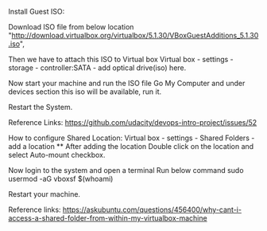 Install Guest ISO:

Download ISO file from below location
"http://download.virtualbox.org/virtualbox/5.1.30/VBoxGuestAdditions_5.1.30.iso",

Then we have to attach this ISO to Virtual box
Virtual box - settings - storage - controller:SATA - add optical drive(iso) here.

Now start your machine and run the ISO file
Go My Computer and under devices section this iso will be available, run it.

Restart the System.

Reference Links: 
https://github.com/udacity/devops-intro-project/issues/52

How to configure Shared Location:
Virtual box - settings - Shared Folders - add a location
** After adding the location Double click on the location and select Auto-mount checkbox.

Now login to the system and open a terminal
Run below command
sudo usermod -aG vboxsf $(whoami)

Restart your machine.

Reference links: 
https://askubuntu.com/questions/456400/why-cant-i-access-a-shared-folder-from-within-my-virtualbox-machine
